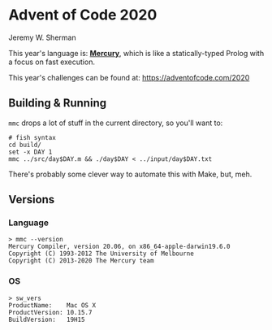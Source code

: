 # Advent of Code 2020

Jeremy W. Sherman

This year's language is: [**Mercury**](https://mercurylang.org/), which is like
a statically-typed Prolog with a focus on fast execution.

This year's challenges can be found at: https://adventofcode.com/2020

## Building & Running

`mmc` drops a lot of stuff in the current directory, so you'll want to:

```
# fish syntax
cd build/
set -x DAY 1
mmc ../src/day$DAY.m && ./day$DAY < ../input/day$DAY.txt
```

There's probably some clever way to automate this with Make, but, meh.

## Versions

### Language

```
> mmc --version
Mercury Compiler, version 20.06, on x86_64-apple-darwin19.6.0
Copyright (C) 1993-2012 The University of Melbourne
Copyright (C) 2013-2020 The Mercury team
```

### OS

```
> sw_vers
ProductName:	Mac OS X
ProductVersion:	10.15.7
BuildVersion:	19H15
```

